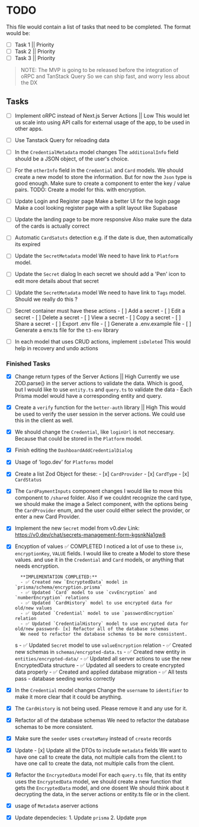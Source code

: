 # TODO

This file would contain a list of tasks that need to be completed.
The format would be:

- [ ] Task 1 || Priority
- [ ] Task 2 || Priority
- [ ] Task 3 || Priority

> NOTE: The MVP is going to be released before the integration of oRPC and TanStack Query
> So we can ship fast, and worry less about the DX

## Tasks

- [ ] Implement oRPC instead of Next.js Server Actions || Low
      This would let us scale into using API calls for external usage of the app, to be used in other apps.

- [ ] Use Tanstack Query for reloading data

- [ ] In the `CredentialMetadata` model changes
      The `additionalInfo` field should be a JSON object, of the user's choice.

- [ ] For the `otherInfo` field in the `Credential` and `Card` models.
      We should create a new model to store the information.
      But for now the `Json` type is good enough.
      Make sure to create a component to enter the key / value pairs.
      TODO: Create a model for this. with encryption.

- [ ] Update Login and Register page
      Make a better UI for the login page
      Make a cool looking register page with a split layout like Supabase

- [ ] Update the landing page to be more responsive
      Also make sure the data of the cards is actually correct

- [ ] Automatic `CardSatuts` detection
      e.g. if the date is due, then automatically its expired

- [ ] Update the `SecretMetadata` model
      We need to have link to `Platform` model.

- [ ] Update the `Secret` dialog
      In each secret we should add a 'Pen' icon to edit more details about that secret

- [ ] Update the `SecretMetadata` model
      We need to have link to `Tags` model.
      Should we really do this ?

- [ ] Secret container must have these actions - [ ] Add a secret - [ ] Edit a secret - [ ] Delete a secret - [ ] View a secret - [ ] Copy a secret - [ ] Share a secret - [ ] Export .env file - [ ] Generate a .env.example file - [ ] Generate a env.ts file for the `t3-env` library

- [ ] In each model that uses CRUD actions, implement `isDeleted`
      This would help in recovery and undo actions

### Finished Tasks

- [x] Change return types of the Server Actions || High
      Currently we use ZOD.parse() in the server actions to validate the data.
      Which is good, but I would like to use `entity.ts` and `query.ts` to validate the data - Each Prisma model would have a corresponding entity and query.

- [x] Create a `verify` function for the `better-auth` library || High
      This would be used to verify the user session in the server actions. We could use this in the client as well.

- [x] We should change the `Credential`, like `loginUrl` is not neccesary. Because that could be stored in the `Platform` model.

- [x] Finish editing the `DashboardAddCredentialDialog`

- [x] Usage of 'logo.dev' for `Platforms` model

- [x] Create a list Zod Object for these: - [x] `CardProvider` - [x] `CardType` - [x] `CardStatus`

- [x] The `CardPaymentInputs` component changes
      I would like to move this component to `/shared` folder.
      Also if we couldnt recognize the card type, we should make the image a Select component, with the options being the `CardProvider` enum, and the user could either select the provider, or enter a new Card Provider.

- [x] Implement the new `Secret` model from v0.dev
      Link: https://v0.dev/chat/secrets-management-form-kgsnkNa1gw8

- [x] Encyption of values ✅ COMPLETED
      I noticed a lot of use to these `iv`, `encryptionKey`, `VALUE` fields.
      I would like to create a Model to store these values. and use it in the `Credential` and `Card` models, or anything that needs encryption.

        **IMPLEMENTATION COMPLETED:**
        - ✅ Created new `EncryptedData` model in `prisma/schema/encryption.prisma`
        - ✅ Updated `Card` model to use `cvvEncryption` and `numberEncryption` relations
        - ✅ Updated `CardHistory` model to use encrypted data for old/new values
        - ✅ Updated `Credential` model to use `passwordEncryption` relation
        - ✅ Updated `CredentialHistory` model to use encrypted data for old/new password- [x] Refactor all of the database schemas
        We need to refactor the database schemas to be more consistent.

  s - ✅ Updated `Secret` model to use `valueEncryption` relation - ✅ Created new schemas in `schemas/encrypted-data.ts` - ✅ Created new entity in `entities/encrypted-data/` - ✅ Updated all server actions to use the new EncryptedData structure - ✅ Updated all seeders to create encrypted data properly - ✅ Created and applied database migration - ✅ All tests pass - database seeding works correctly

- [x] In the `Credential` model changes
      Change the `username` to `identifier` to make it more clear that it could be anything.

- [x] The `CardHistory` is not being used.
      Please remove it and any use for it.

- [x] Refactor all of the database schemas
      We need to refactor the database schemas to be more consistent.

- [x] Make sure the `seeder` uses `createMany` instead of `create` records

- [x] Update - [x] Update all the DTOs to include `metadata` fields
      We want to have one call to create the data, not multiple calls from the client.t to have one call to create the data, not multiple calls from the client.

- [x] Refactor the `EncryptedData` model
      For each `query.ts` file, that its entity uses the `EncryptedData` model, we should create a new function that gets the `EncryptedData` model, and one dosent
      We should think about it decrypting the data, in the server actions or entity.ts file or in the client.

- [x] usage of `Metadata` aserver actions

- [x] Update dependecies: 1. Update `prisma` 2. Update `pnpm`
